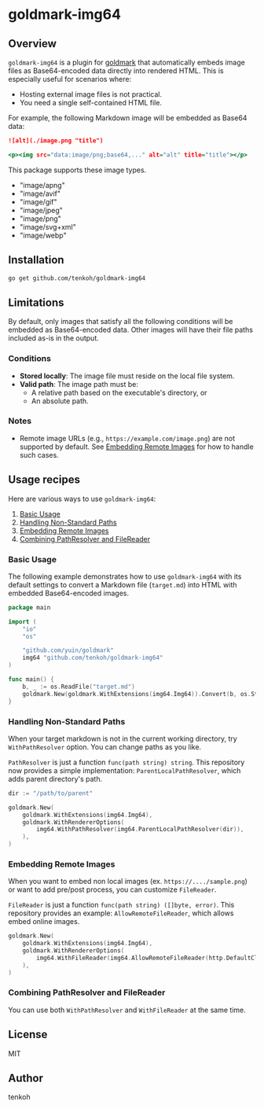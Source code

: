 # goldmark-img64
## Overview
`goldmark-img64` is a plugin for [goldmark](https://github.com/yuin/goldmark) that automatically embeds image files as Base64-encoded data directly into rendered HTML. This is especially useful for scenarios where:
- Hosting external image files is not practical.
- You need a single self-contained HTML file.

For example, the following Markdown image will be embedded as Base64 data:

```markdown:input.md
![alt](./image.png "title")
```

```html:output.html
<p><img src="data:image/png;base64,..." alt="alt" title="title"></p>
```

This package supports these image types.

- "image/apng"
- "image/avif"
- "image/gif"
- "image/jpeg"
- "image/png"
- "image/svg+xml"
- "image/webp"

## Installation
```sh
go get github.com/tenkoh/goldmark-img64
```
## Limitations
By default, only images that satisfy all the following conditions will be embedded as Base64-encoded data. Other images will have their file paths included as-is in the output.

### Conditions
- **Stored locally**: The image file must reside on the local file system.
- **Valid path**: The image path must be:
  - A relative path based on the executable's directory, or
  - An absolute path.

### Notes
- Remote image URLs (e.g., `https://example.com/image.png`) are not supported by default. See [Embedding Remote Images](#embedding-remote-images) for how to handle such cases.

## Usage recipes
Here are various ways to use `goldmark-img64`:

1. [Basic Usage](#basic-usage)
2. [Handling Non-Standard Paths](#handling-non-standard-paths)
3. [Embedding Remote Images](#embedding-remote-images)
4. [Combining PathResolver and FileReader](#combining-pathresolver-and-filereader)

### Basic Usage
The following example demonstrates how to use `goldmark-img64` with its default settings to convert a Markdown file (`target.md`) into HTML with embedded Base64-encoded images.

```go:example.go
package main

import (
    "io"
    "os"

    "github.com/yuin/goldmark"
    img64 "github.com/tenkoh/goldmark-img64"
)

func main() {
    b, _ := os.ReadFile("target.md")
    goldmark.New(goldmark.WithExtensions(img64.Img64)).Convert(b, os.Stdout)
}
```

### Handling Non-Standard Paths
When your target markdown is not in the current working directory, try `WithPathResolver` option. You can change paths as you like.

`PathResolver` is just a function `func(path string) string`. This repository now provides a simple implementation: `ParentLocalPathResolver`, which adds parent directory's path.

```go
dir := "/path/to/parent"

goldmark.New(
    goldmark.WithExtensions(img64.Img64),
    goldmark.WithRendererOptions(
        img64.WithPathResolver(img64.ParentLocalPathResolver(dir)),
    ),
)
```

### Embedding Remote Images
When you want to embed non local images (ex. `https://..../sample.png`) or want to add pre/post process, you can customize `FileReader`.

`FileReader` is just a function `func(path string) ([]byte, error)`. This repository provides an example: `AllowRemoteFileReader`, which allows embed online images.

```go
goldmark.New(
    goldmark.WithExtensions(img64.Img64),
    goldmark.WithRendererOptions(
        img64.WithFileReader(img64.AllowRemoteFileReader(http.DefaultClient)),
    ),
)
```

### Combining PathResolver and FileReader
You can use both `WithPathResolver` and `WithFileReader` at the same time.

## License
MIT

## Author
tenkoh

